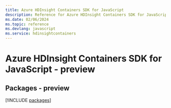 ```yaml
---
title: Azure HDInsight Containers SDK for JavaScript
description: Reference for Azure HDInsight Containers SDK for JavaScript
ms.date: 02/06/2024
ms.topic: reference
ms.devlang: javascript
ms.service: hdinsightcontainers
---
```

# Azure HDInsight Containers SDK for JavaScript - preview
## Packages - preview
[!INCLUDE [packages](hdinsight-containers-index.md)]